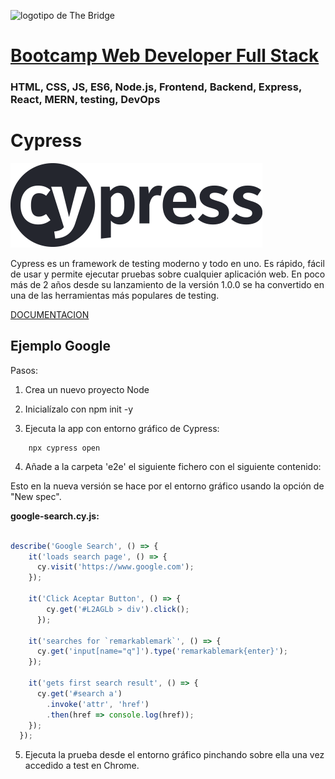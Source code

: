 ![logotipo de The Bridge](https://user-images.githubusercontent.com/27650532/77754601-e8365180-702b-11ea-8bed-5bc14a43f869.png  "logotipo de The Bridge")


# [Bootcamp Web Developer Full Stack](https://www.thebridge.tech/bootcamps/bootcamp-fullstack-developer/)

### HTML, CSS,  JS, ES6, Node.js, Frontend, Backend, Express, React, MERN, testing, DevOps

# Cypress

![img](../../../assets/core/clase30/cypress.png)

Cypress es un framework de testing moderno y todo en uno. Es rápido, fácil de usar y permite ejecutar pruebas sobre cualquier aplicación web. En poco más de 2 años desde su lanzamiento de la versión 1.0.0 se ha convertido en una de las herramientas más populares de testing.

[DOCUMENTACION](https://docs.cypress.io/guides/overview/why-cypress)

## Ejemplo Google
Pasos: 

1. Crea un nuevo proyecto Node

2. Inicialízalo con npm init -y

3. Ejecuta la app con entorno gráfico de Cypress: 

```
    npx cypress open

```
4. Añade a la carpeta 'e2e' el siguiente fichero con el siguiente contenido: 

Esto en la nueva versión se hace por el entorno gráfico usando la opción de "New spec".

**google-search.cy.js:**
```javascript 

describe('Google Search', () => {
    it('loads search page', () => {
      cy.visit('https://www.google.com');
    });

    it('Click Aceptar Button', () => {
        cy.get('#L2AGLb > div').click();
      });    
  
    it('searches for `remarkablemark`', () => {
      cy.get('input[name="q"]').type('remarkablemark{enter}');
    });
  
    it('gets first search result', () => {
      cy.get('#search a')
        .invoke('attr', 'href')
        .then(href => console.log(href));
    });
  });

```

5. Ejecuta la prueba desde el entorno gráfico pinchando sobre ella una vez accedido a test en Chrome.